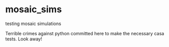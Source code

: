 # mosaic_sims
testing mosaic simulations 

Terrible crimes against python committed here to make the necessary casa tests. Look away!

